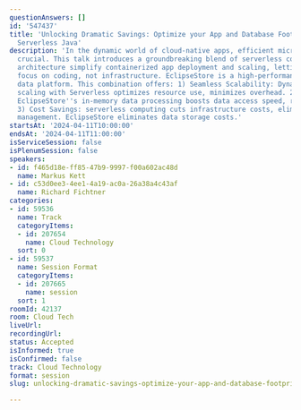 ```yaml
---
questionAnswers: []
id: '547437'
title: 'Unlocking Dramatic Savings: Optimize your App and Database Footprint with
  Serverless Java'
description: 'In the dynamic world of cloud-native apps, efficient microservices are
  crucial. This talk introduces a groundbreaking blend of serverless computing. Serverless
  architecture simplify containerized app deployment and scaling, letting developers
  focus on coding, not infrastructure. EclipseStore is a high-performance, in-memory
  data platform. This combination offers: 1) Seamless Scalability: Dynamic microservice
  scaling with Serverless optimizes resource use, minimizes overhead. 2) Data Efficiency:
  EclipseStore''s in-memory data processing boosts data access speed, reduces latency.
  3) Cost Savings: serverless computing cuts infrastructure costs, eliminates server
  management. EclipseStore eliminates data storage costs.'
startsAt: '2024-04-11T10:00:00'
endsAt: '2024-04-11T11:00:00'
isServiceSession: false
isPlenumSession: false
speakers:
- id: f465d18e-ff85-47b9-9997-f00a602ac48d
  name: Markus Kett
- id: c53d0ee3-4ee1-4a19-ac0a-26a38a4c43af
  name: Richard Fichtner
categories:
- id: 59536
  name: Track
  categoryItems:
  - id: 207654
    name: Cloud Technology
  sort: 0
- id: 59537
  name: Session Format
  categoryItems:
  - id: 207665
    name: session
  sort: 1
roomId: 42137
room: Cloud Tech
liveUrl: 
recordingUrl: 
status: Accepted
isInformed: true
isConfirmed: false
track: Cloud Technology
format: session
slug: unlocking-dramatic-savings-optimize-your-app-and-database-footprint-with-serverless-java

---
```

